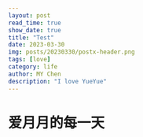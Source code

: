 ```yaml
---
layout: post
read_time: true
show_date: true
title: "Test"
date: 2023-03-30
img: posts/20230330/postx-header.png
tags: [love]
category: life
author: MY Chen
description: "I love YueYue"
---
```

# 爱月月的每一天